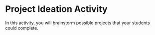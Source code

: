 # Project Ideation Activity
In this activity, you will brainstorm possible projects that your students could complete.
